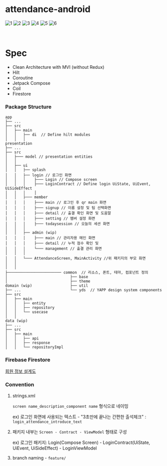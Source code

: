 # attendance-android

![1](https://user-images.githubusercontent.com/39688690/162011524-7c47c51a-bd14-4b4f-a01d-083efe46a866.png)
![2](https://user-images.githubusercontent.com/39688690/162011557-b498f1bb-38b8-429f-8bd0-bf51ee2527af.png)
![3](https://user-images.githubusercontent.com/39688690/162011562-af5fe477-b280-466c-8fd3-ca1ae174b463.png)
![4](https://user-images.githubusercontent.com/39688690/162011565-d460eda0-752d-4ba1-a68e-b4c0c3c03343.png)
![5](https://user-images.githubusercontent.com/39688690/162011568-c8284332-4fe4-4660-8e57-e5d0843b93ee.png)
![6](https://user-images.githubusercontent.com/39688690/162011571-4a70181e-2f1a-45e8-b38c-7d6fea840fd3.png)

<br>

# Spec

* Clean Architecture with MVI (without Redux)
* Hilt
* Coroutine
* Jetpack Compose
* Coil 
* Firestore


### Package Structure

```
app
├── ...
├── src
│   ├── main           
│   │   ├── di  // Define hilt modules             
│   │   │              
presentation
├── ...
├── src
│   ├─── model // presentation entities
│   │ 
│   ├── ui   
│   │   ├── splash
│   │   ├── login // 로그인 화면       
│   │   │    ├─── Login // Compose screen
│   │   │    ├─── LoginContract // Define login UiState, UiEvent, UiSideEffect
│   │   │    │
│   │   ├─── member
│   │   │    ├─── main // 로그인 후 qr main 화면
│   │   │    ├─── signup // 이름 설정 및 팀 선택화면    
│   │   │    ├─── detail // 출결 확인 화면 및 도움말   
│   │   │    ├─── setting // 멤버 설정 화면
│   │   │    ├─── todaysession // 오늘의 세션 화면
│   │   │
│   │   ├── admin (wip)                 
│   │   │    ├─── main // 관리자용 메인 화면
│   │   │    ├─── detail // 누적 점수 확인 및  
│   │   │    └─── management // 출결 관리 화면 
│   │   │ 
│   │   └─── AttendanceScreen, MainActivity //위 패키지의 부모 화면
│   │   
│   │ 
├──────────────────────── common  // 리소스, 폰트, 테마, 컴포넌트 정의
│                            ├── base
│                            ├── theme
domain (wip)                 ├── util		
├── ...                      └── yds  // YAPP design system components
├── src                                     
│   ├── main                                      
│   │   ├── entity                  
│   │   ├── repository                      
│   │   └── usecase    
│   │  
data (wip)
├── ...
├── src
│   ├── main
│   │   ├── api                 
│   │   ├── response                  
│   │   └── repositoryImpl      

```



### Firebase Firestore

[회원 정보 설계도](https://www.figma.com/file/idqXFkMpDNg4to6bkOk0ou/YAPP-Attendance-FireStore?node-id=0%3A1)



### Convention

1. strings.xml

    `screen name_description_component name` 형식으로 네이밍 

   ex) 로그인 화면에 사용되는 텍스트 - "3초만에 끝나는 간편한 출석체크" : `login_attendance_introduce_text`

2. 패키지 내부는 `Screen - Contract - ViewModel` 형태로 구성

   ex) 로그인 패키지: Login(Compose Screen) - LoginContract(UiState, UiEvent, UiSideEffect) - LoginViewModel

3. branch naming - `feature/`

